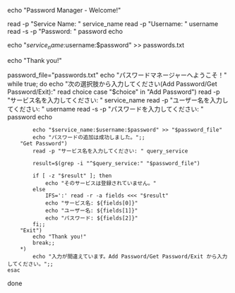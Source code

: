 echo "Password Manager - Welcome!"

read -p "Service Name: " service_name
read -p "Username: " username
read -s -p "Password: " password
echo  

echo "$service_name:$username:$password" >> passwords.txt

echo "Thank you!"

password_file="passwords.txt"
echo "パスワードマネージャーへようこそ！"
while true; do
    echo "次の選択肢から入力してください(Add Password/Get Password/Exit):"
    read choice
    case "$choice" in
        "Add Password")
            read -p "サービス名を入力してください: " service_name
            read -p "ユーザー名を入力してください: " username
            read -s -p "パスワードを入力してください: " password
            echo  
    
            echo "$service_name:$username:$password" >> "$password_file"
            echo "パスワードの追加は成功しました。";;
        "Get Password")
            read -p "サービス名を入力してください: " query_service
    
            result=$(grep -i "^$query_service:" "$password_file")
    
            if [ -z "$result" ]; then
                echo "そのサービスは登録されていません。"
            else
                IFS=':' read -r -a fields <<< "$result"
                echo "サービス名: ${fields[0]}"
                echo "ユーザー名: ${fields[1]}"
                echo "パスワード: ${fields[2]}"
            fi;;
        "Exit")
            echo "Thank you!"
            break;;
        *)
            echo "入力が間違えています。Add Password/Get Password/Exit から入力してください。";;
    esac
done

